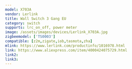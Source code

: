 ```yaml
---
model: X703A
vendor: Lerlink
title: Wall Switch 3 Gang EU
category: switch
supports: lrc_on_off, power meter
image: /assets/images/devices/Lerlink_X703A.jpg
zigbeemodel: ['TS0003']
compatible: [z2m,zigate,iob,tasmota,zha]
mlink: https://www.lerlink.com/productinfo/1016978.html
link: https://www.aliexpress.com/item/4000424075729.html
link2: 
link3: 
---
```


